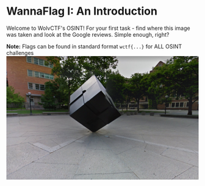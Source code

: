 # WannaFlag I: An Introduction

Welcome to WolvCTF's OSINT! For your first task - find where this image was taken and look at the Google reviews. Simple enough, right?

**Note:** Flags can be found in standard format `wctf{...}` for ALL OSINT challenges
![](image.png)
